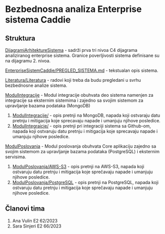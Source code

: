 # Bezbednosna analiza Enterprise sistema Caddie

## Struktura

[DijagramiArhitektureSistema](DijagramiArhitektureSistema) - sadrži prva tri nivoa C4 dijagrama analiziranog enterprise sistema.
Granice poverljivosti sistema definisane su na dijagramu 2. nivoa.

[EnterpriseSistemCaddie/PREGLED_SISTEMA.md](EnterpriseSistemCaddie/PREGLED_SISTEMA.md) - tekstualan opis sistema.

[Literatura/Literatura](Literatura/Literatura.md) - radovi koji treba da budu pregledani u svrhu bezbednosne analize sistema.

[ModulIntegracije](ModulIntegracije/) - Modul integracije obuhvata deo sistema namenjen za integracije sa eksternim sistemima i zajedno sa svojim sistemom za upravljanje bazama podataka (MongoDB)

1. [ModulIntegracije/](ModulIntegracije/MongoDB) - opis pretnji na MongoDB, napada koji ostvaraju datu pretnju i mitigacija koje sprecavaju napade i umanjuju njihove posledice.
2. [ModulIntegraicje/](ModulIntegracije/GithubWebhook) - opis pretnji pri integraciji sistema sa Github-om, napada koji ostvaruju datu pretnju i mitigacija koje sprecavaju napade i umanjuju njihove posledice.

[ModulPoslovanja](ModulPoslovanja/) - Modul poslovanja obuhvata Core aplikaciju zajedno sa svojim sistemom za upravljanje bazama podataka (PostgreSQL) i eksternim servisima.

1. [ModulPoslovanja/AWS-S3](ModulPoslovanja/AWS-S3) - opis pretnji na AWS-S3, napada koji ostvaruju datu pretnju i mitigacija koje sprečavaju napade i umanjuju njihove posledice.
2. [ModulPoslovanja/PostgreSQL](ModulPoslovanja/PostgreSQL) - opis pretnji na PostgreSQL, napada koji ostvaruju datu pretnju i mitigacija koje sprečavaju napade i umanjuju njihove posledice.

## Članovi tima

1. Ana Vulin E2 62/2023
2. Sara Sinjeri E2 66/2023
